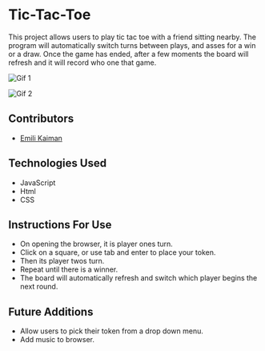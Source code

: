 # Tic-Tac-Toe

This project allows users to play tic tac toe with a friend sitting nearby. The program will automatically switch turns between plays, and asses for a win or a draw. Once the game has ended, after a few moments the board will refresh and it will record who one that game.

![Gif 1](https://media.giphy.com/media/wk6xnQmbXmplJRDKGN/giphy.gif)

![Gif 2](https://media.giphy.com/media/rZaQItzaC8LQYBIPCi/giphy.gif)

## Contributors
- [Emili Kaiman](https://github.com/Ekaiman)

## Technologies Used
- JavaScript
- Html
- CSS

## Instructions For Use
- On opening the browser, it is player ones turn.
- Click on a square, or use tab and enter to place your token.
- Then its player twos turn.
- Repeat until there is a winner.
- The board will automatically refresh and switch which player begins the next round.

## Future Additions
- Allow users to pick their token from a drop down menu.
- Add music to browser.

